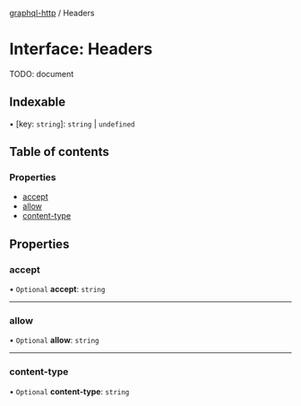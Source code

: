 [graphql-http](../README.md) / Headers

# Interface: Headers

TODO: document

## Indexable

▪ [key: `string`]: `string` \| `undefined`

## Table of contents

### Properties

- [accept](Headers.md#accept)
- [allow](Headers.md#allow)
- [content-type](Headers.md#content-type)

## Properties

### accept

• `Optional` **accept**: `string`

___

### allow

• `Optional` **allow**: `string`

___

### content-type

• `Optional` **content-type**: `string`
